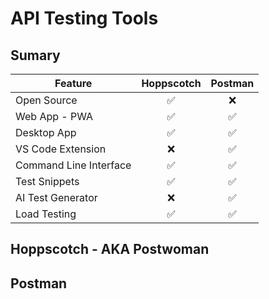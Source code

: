 # API Testing Tools

## Sumary

| Feature                | Hoppscotch         | Postman            |
| ---                    | :---:              | :---:              |
| Open Source            | :white_check_mark: | :x:                |
| Web App - PWA          | :white_check_mark: | :white_check_mark: |
| Desktop App            | :white_check_mark: | :white_check_mark: |
| VS Code Extension      | :x:                | :white_check_mark: |
| Command Line Interface | :white_check_mark: | :white_check_mark: |
| Test Snippets          | :white_check_mark: | :white_check_mark: |
| AI Test Generator      | :x:                | :white_check_mark: |
| Load Testing           | :white_check_mark: | :white_check_mark: |

## Hoppscotch - AKA Postwoman

## Postman


